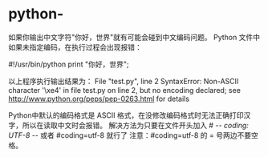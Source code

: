 # python-

如果你输出中文字符"你好，世界"就有可能会碰到中文编码问题。
Python 文件中如果未指定编码，在执行过程会出现报错：

#!/usr/bin/python
print "你好，世界";

以上程序执行输出结果为：
  File "test.py", line 2
SyntaxError: Non-ASCII character '\xe4' in file test.py on line 2, but no encoding declared; see http://www.python.org/peps/pep-0263.html for details

Python中默认的编码格式是 ASCII 格式，在没修改编码格式时无法正确打印汉字，所以在读取中文时会报错。
解决方法为只要在文件开头加入 # -*- coding: UTF-8 -*- 或者 #coding=utf-8 就行了
注意：#coding=utf-8 的 = 号两边不要空格。
